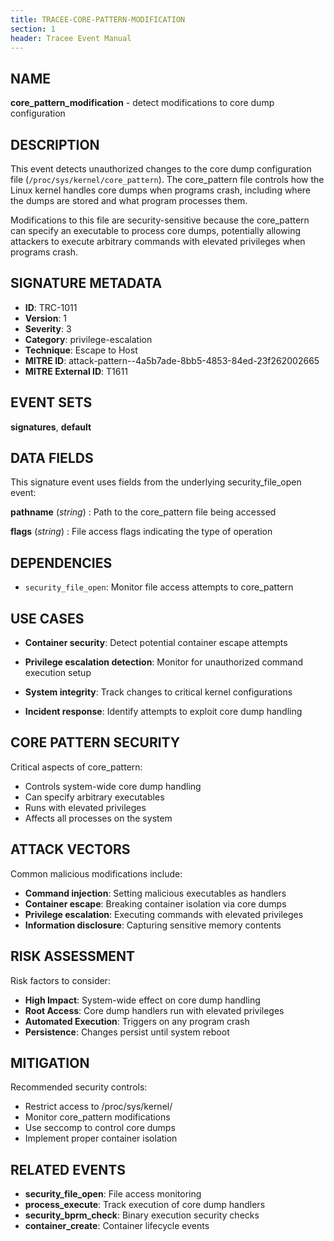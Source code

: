 ```yaml
---
title: TRACEE-CORE-PATTERN-MODIFICATION
section: 1
header: Tracee Event Manual
---
```


## NAME

**core_pattern_modification** - detect modifications to core dump configuration

## DESCRIPTION

This event detects unauthorized changes to the core dump configuration file (`/proc/sys/kernel/core_pattern`). The core_pattern file controls how the Linux kernel handles core dumps when programs crash, including where the dumps are stored and what program processes them.

Modifications to this file are security-sensitive because the core_pattern can specify an executable to process core dumps, potentially allowing attackers to execute arbitrary commands with elevated privileges when programs crash.

## SIGNATURE METADATA

- **ID**: TRC-1011
- **Version**: 1
- **Severity**: 3
- **Category**: privilege-escalation
- **Technique**: Escape to Host
- **MITRE ID**: attack-pattern--4a5b7ade-8bb5-4853-84ed-23f262002665
- **MITRE External ID**: T1611

## EVENT SETS

**signatures**, **default**

## DATA FIELDS

This signature event uses fields from the underlying security_file_open event:

**pathname** (*string*)
: Path to the core_pattern file being accessed

**flags** (*string*)
: File access flags indicating the type of operation

## DEPENDENCIES

- `security_file_open`: Monitor file access attempts to core_pattern

## USE CASES

- **Container security**: Detect potential container escape attempts

- **Privilege escalation detection**: Monitor for unauthorized command execution setup

- **System integrity**: Track changes to critical kernel configurations

- **Incident response**: Identify attempts to exploit core dump handling

## CORE PATTERN SECURITY

Critical aspects of core_pattern:

- Controls system-wide core dump handling
- Can specify arbitrary executables
- Runs with elevated privileges
- Affects all processes on the system

## ATTACK VECTORS

Common malicious modifications include:

- **Command injection**: Setting malicious executables as handlers
- **Container escape**: Breaking container isolation via core dumps
- **Privilege escalation**: Executing commands with elevated privileges
- **Information disclosure**: Capturing sensitive memory contents

## RISK ASSESSMENT

Risk factors to consider:

- **High Impact**: System-wide effect on core dump handling
- **Root Access**: Core dump handlers run with elevated privileges
- **Automated Execution**: Triggers on any program crash
- **Persistence**: Changes persist until system reboot

## MITIGATION

Recommended security controls:

- Restrict access to /proc/sys/kernel/
- Monitor core_pattern modifications
- Use seccomp to control core dumps
- Implement proper container isolation

## RELATED EVENTS

- **security_file_open**: File access monitoring
- **process_execute**: Track execution of core dump handlers
- **security_bprm_check**: Binary execution security checks
- **container_create**: Container lifecycle events
